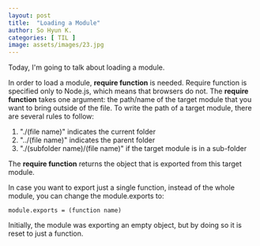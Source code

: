 ```yaml
---
layout: post
title:  "Loading a Module"
author: So Hyun K.
categories: [ TIL ]
image: assets/images/23.jpg
---
```


Today, I'm going to talk about loading a module.

In order to load a module, **require function** is needed. Require function is specified only to Node.js, which means that browsers do not.
The **require function** takes one argument: the path/name of the target module that you want to bring outside of the file.
To write the path of a target module, there are several rules to follow:
<ol>
    <li>"./(file name)" indicates the current folder</li>
    <li>"../(file name)" indicates the parent folder</li>
    <li>"./(subfolder name)/(file name)" if the target module is in a sub-folder</li>
</ol>

The **require function** returns the object that is exported from this target module.


In case you want to export just a single function, instead of the whole module, you can change the module.exports to:
```
module.exports = (function name)
```

Initially, the module was exporting an empty object, but by doing so it is reset to just a function.
